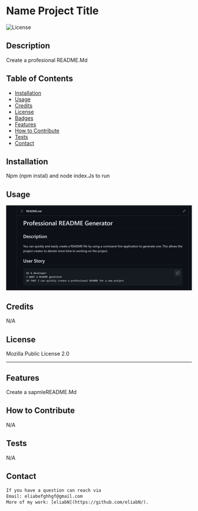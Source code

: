 # Name Project Title

![License](https://img.shields.io/badge/License-MPL%202.0-brightgreen.svg)

## Description

Create a profesional README.Md

## Table of Contents

- [Installation](#installation)
- [Usage](#usage)
- [Credits](#credits)
- [License](#license)
- [Badges](#badges)
- [Features](#features)
- [How to Contribute](#contribute)
- [Tests](#tests)
- [Contact](#contact)

## Installation

Npm (npm instal) and node index.Js to run

## Usage

![Sample img](sample/sample-screenshot.png)

## Credits

N/A

## License

Mozilla Public License 2.0

---

## Features

Create a sapmleREADME.Md

## How to Contribute

N/A

## Tests

N/A

## Contact
``````
If you have a question can reach via
Email: eliabefghhgf@gmail.com
More of my work: [eliabN](https://github.com/eliabN/).
``````